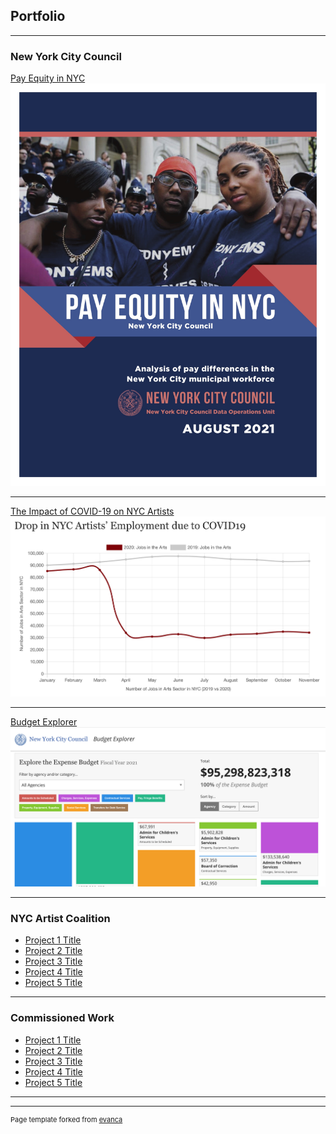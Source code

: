 ## Portfolio

---

### New York City Council

[Pay Equity in NYC](https://council.nyc.gov/data/pay-equity/)
<img src="images/pay-equity-2021.jpg?raw=true"/>

---
[The Impact of COVID-19 on NYC Artists](https://council.nyc.gov/data/artists-covid/)
<img src="images/artist-employment-covid.png?raw=true"/>

---
[Budget Explorer](http://budget.council.nyc/)
<img src="images/budget-explorer.png?raw=true"/>

---

### NYC Artist Coalition

- [Project 1 Title](http://example.com/)
- [Project 2 Title](http://example.com/)
- [Project 3 Title](http://example.com/)
- [Project 4 Title](http://example.com/)
- [Project 5 Title](http://example.com/)

---

### Commissioned Work

- [Project 1 Title](http://example.com/)
- [Project 2 Title](http://example.com/)
- [Project 3 Title](http://example.com/)
- [Project 4 Title](http://example.com/)
- [Project 5 Title](http://example.com/)

---



---
<p style="font-size:11px">Page template forked from <a href="https://github.com/evanca/quick-portfolio">evanca</a></p>
<!-- Remove above link if you don't want to attibute -->
